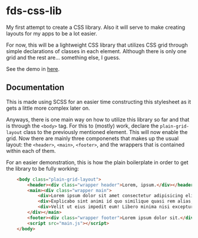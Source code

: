 # fds-css-lib
My first attempt to create a CSS library. Also it will serve to make creating layouts for my apps to be a lot easier.

For now, this will be a lightweight CSS library that utilizes CSS grid through simple declarations of classes in each element. Although there is only one grid and the rest are... something else, I guess.

See the demo in [here](https://foo-dogsquared.github.io/fds-css).

## Documentation
This is made using SCSS for an easier time constructing this stylesheet as it gets a little more complex later on.

Anyways, there is one main way on how to utilize this library so far and that is through the `<body>` tag. For this to (mostly) work, declare the `plain-grid-layout` class to the previously mentioned element. This will now enable the grid. Now there are mainly three componenets that makes up the usual layout: the `<header>`, `<main>`, `<footer>`, and the wrappers that is contained within each of them.

For an easier demonstration, this is how the plain boilerplate in order to get the library to be fully working:
```html
    <body class="plain-grid-layout">
        <header><div class="wrapper header">Lorem, ipsum.</div></header>
        <main><div class="wrapper main">
            <div>Lorem ipsum dolor sit amet consectetur adipisicing elit. Quaerat fugit saepe id accusantium dolor, sunt adipisci inventore illum ratione quas.</div>
            <div>Explicabo sint animi id quo similique quasi rem alias, tenetur possimus debitis impedit, vero architecto ab doloribus, beatae quas voluptatum!</div>
            <div>Velit ut eius impedit eum! Libero minima nisi excepturi quo, blanditiis expedita itaque aspernatur adipisci voluptates assumenda ex quos at.</div>
        </div></main>
        <footer><div class="wrapper footer">Lorem ipsum dolor sit.</div></footer>
        <script src="main.js"></script>
    </body>
```